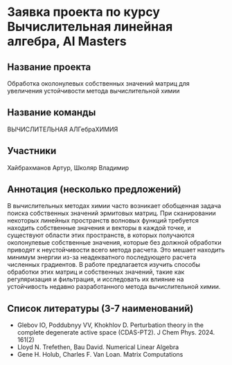 # Заявка проекта по курсу Вычислительная линейная алгебра, AI Masters

## Название проекта

Обработка околонулевых собственных значений матриц для увеличения устойчивости метода вычислительной химии

## Название команды

ВЫЧИСЛИТЕЛЬНАЯ АЛГебраХИМИЯ

## Участники

Хайбрахманов Артур, Школяр Владимир

## Аннотация (несколько предложений)

В вычислительных методах химии часто возникает обобщенная задача поиска собственных значений эрмитовых матриц. При сканировании некоторых линейных пространств волновых функций требуется находить собственные значения и векторы в каждой точке, и существуют области этих пространств, в которых получаются околонулевые собственные значения, которые без должной обработки приводят к неустойчивости всего метода расчета. Это мешает находить минимум энергии из-за неадекватного последующего расчета численных градиентов. В работе предлагается изучить способы обработки этих матриц и собственных значений, такие как регуляризация и фильтрация, и исследовать их влияние на устойчивость недавно разработанного метода вычислительной химии. 

## Список литературы (3-7 наименований)

- Glebov IO, Poddubnyy VV, Khokhlov D. Perturbation theory in the complete degenerate active space (CDAS-PT2). J Chem Phys. 2024. 161(2)
- Lloyd N. Trefethen, Bau David. Numerical Linear Algebra
- Gene H. Holub, Charles F. Van Loan. Matrix Computations
